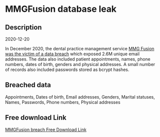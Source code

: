 # MMGFusion database leak

## Description

2020-12-20

In December 2020, the dental practice management service <a href="https://www.riskbasedsecurity.com/2021/02/19/dark-web-roundup-january-2021/" target="_blank" rel="noopener">MMG Fusion was the victim of a data breach</a> which exposed 2.6M unique email addresses. The data also included patient appointments, names, phone numbers, dates of birth, genders and physical addresses. A small number of records also included passwords stored as bcrypt hashes.

## Breached data

Appointments, Dates of birth, Email addresses, Genders, Marital statuses, Names, Passwords, Phone numbers, Physical addresses

## Free download Link

[MMGFusion breach Free Download Link](https://tinyurl.com/2b2k277t)
